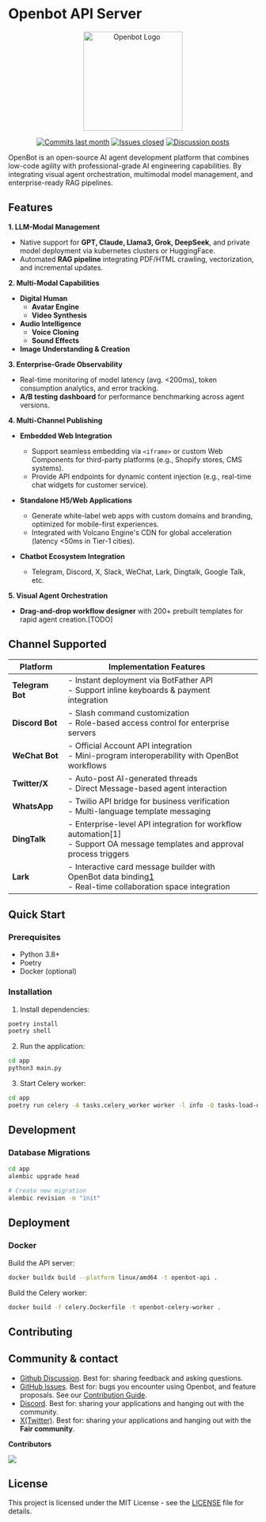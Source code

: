 # Openbot API Server

<p align="center">
  <img src="[logo_path]" alt="Openbot Logo" width="200"/>
</p>

<p align="center">
  <a href="https://github.com/openbot-chat/openbot-server/graphs/commit-activity"  target="_blank">
        <img alt="Commits last month" src="https://img.shields.io/github/commit-activity/m/openbot-chat/openbot-server?labelColor=%20%2332b583&color=%20%2312b76a"></a>
  <a href="https://github.com/openbot-chat/openbot-server/" target="_blank">
        <img alt="Issues closed" src="https://img.shields.io/github/issues-search?query=repo%3Aopenbot-chat%2Fopenbot-server%20is%3Aclosed&label=issues%20closed&labelColor=%20%237d89b0&color=%20%235d6b98"></a>
  <a href="https://github.com/openbot-chat/openbot-server/discussions/" target="_blank">
        <img alt="Discussion posts" src="https://img.shields.io/github/discussions/openbot-chat/openbot-server?labelColor=%20%239b8afb&color=%20%237a5af8"></a>
</p>

OpenBot is an ​open-source AI agent development platform that combines low-code agility with professional-grade AI engineering capabilities. By integrating ​visual agent orchestration, ​multimodal model management, and ​enterprise-ready RAG pipelines.

## Features
**1. LLM-Modal Management**
- Native support for **GPT, Claude, Llama3, Grok, DeepSeek**, and private model deployment via kubernetes clusters or HuggingFace.
- Automated **RAG pipeline** integrating PDF/HTML crawling, vectorization, and incremental updates.

**2. Multi-Modal Capabilities**
- **Digital Human**
  - **Avatar Engine**
  - **Video Synthesis**
- **Audio Intelligence**
  - **Voice Cloning**
  - **Sound Effects**
- **Image Understanding & Creation**

**3. Enterprise-Grade Observability**
- Real-time monitoring of model latency (avg. <200ms), token consumption analytics, and error tracking.
- **A/B testing dashboard** for performance benchmarking across agent versions.

**4. Multi-Channel Publishing**
- ​**Embedded Web Integration**
  - Support seamless embedding via `<iframe>` or custom Web Components for third-party platforms (e.g., Shopify stores, CMS systems).
  - Provide API endpoints for dynamic content injection (e.g., real-time chat widgets for customer service).

- ​**Standalone H5/Web Applications**
  - Generate white-label web apps with custom domains and branding, optimized for mobile-first experiences.
  - Integrated with Volcano Engine's CDN for global acceleration (latency <50ms in Tier-1 cities).

- ​**Chatbot Ecosystem Integration**
  - Telegram, Discord, X, Slack, WeChat, Lark, Dingtalk, Google Talk, etc.

**5. Visual Agent Orchestration**
- **Drag-and-drop workflow designer** with 200+ prebuilt templates for rapid agent creation.[TODO]



## Channel Supported
| Platform       | Implementation Features                          |  |  
|----------------|---------------------------------------------------|-----------|  
| ​**Telegram Bot** | - Instant deployment via BotFather API<br>- Support inline keyboards & payment integration |
| ​**Discord Bot**  | - Slash command customization<br>- Role-based access control for enterprise servers         |
| ​**WeChat Bot**   | - Official Account API integration<br>- Mini-program interoperability with OpenBot workflows |
| ​**Twitter/X**    | - Auto-post AI-generated threads<br>- Direct Message-based agent interaction                 |
| ​**WhatsApp**     | - Twilio API bridge for business verification<br>- Multi-language template messaging        |
| ​**DingTalk**   | - Enterprise-level API integration for workflow automation[1]<br>- Support OA message templates and approval process triggers |
| ​**Lark**       | - Interactive card message builder with OpenBot data binding[1](@ref)<br>- Real-time collaboration space integration |


## Quick Start

### Prerequisites

- Python 3.8+
- Poetry
- Docker (optional)

### Installation

1. Install dependencies:
```bash
poetry install
poetry shell
```

2. Run the application:
```bash
cd app
python3 main.py
```

3. Start Celery worker:
```bash
cd app
poetry run celery -A tasks.celery_worker worker -l info -Q tasks-load-datasource
```

## Development

### Database Migrations

```bash
cd app
alembic upgrade head

# Create new migration
alembic revision -m "init"
```


## Deployment
### Docker

Build the API server:
```bash
docker buildx build --platform linux/amd64 -t openbot-api .
```

Build the Celery worker:
```bash
docker build -f celery.Dockerfile -t openbot-celery-worker .
```





## Contributing


## Community & contact

- [Github Discussion](https://github.com/openbot-chat/openbot-server/discussions). Best for: sharing feedback and asking questions.
- [GitHub Issues](https://github.com/openbot-chat/openbot-server/issues). Best for: bugs you encounter using Openbot, and feature proposals. See our [Contribution Guide](https://github.com/openbot-chat/openbot-server/blob/main/CONTRIBUTING.md).
- [Discord](https://discord.gg/FngNHpbcY7). Best for: sharing your applications and hanging out with the community.
- [X(Twitter)](https://twitter.com/fair3_official). Best for: sharing your applications and hanging out with the **Fair community**.


**Contributors**

<a href="https://github.com/openbot-chat/openbot-server/graphs/contributors">
  <img src="https://contrib.rocks/image?repo=openbot-chat/openbot-server" />
</a>


## License

This project is licensed under the MIT License - see the [LICENSE](LICENSE.md) file for details.